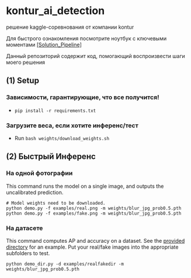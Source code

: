 # kontur_ai_detection
решение kaggle-соревнования от компании kontur

Для быстрого ознакомления посмотрите ноутбук с ключевыми моментами [[Solution_Pipeline]](./solution_pipeline.ipynb)  

Данный репозиторий содержит код, помогающий воспроизвести шаги моего решения

## (1) Setup

### Зависимости, гарантирующие, что все получится!
- `pip install -r requirements.txt`

### Загрузите веса, если хотите инференс/тест
- Run `bash weights/download_weights.sh`


## (2) Быстрый Инференс

### На одной фотографии

This command runs the model on a single image, and outputs the uncalibrated prediction.

```
# Model weights need to be downloaded.
python demo.py -f examples/real.png -m weights/blur_jpg_prob0.5.pth
python demo.py -f examples/fake.png -m weights/blur_jpg_prob0.5.pth
```

### На датасете

This command computes AP and accuracy on a dataset. See the [provided directory](examples/realfakedir) for an example. Put your real/fake images into the appropriate subfolders to test.

```
python demo_dir.py -d examples/realfakedir -m weights/blur_jpg_prob0.5.pth
```
